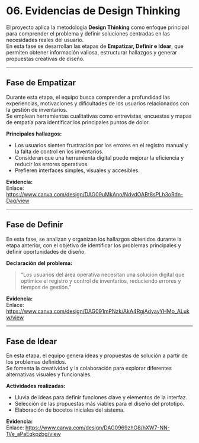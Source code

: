 # 06. Evidencias de Design Thinking

El proyecto aplica la metodología **Design Thinking** como enfoque principal para comprender el problema y definir soluciones centradas en las necesidades reales del usuario.  
En esta fase se desarrollan las etapas de **Empatizar, Definir e Idear**, que permiten obtener información valiosa, estructurar hallazgos y generar propuestas creativas de diseño.

---

## Fase de Empatizar
Durante esta etapa, el equipo busca comprender a profundidad las experiencias, motivaciones y dificultades de los usuarios relacionados con la gestión de inventarios.  
Se emplean herramientas cualitativas como entrevistas, encuestas y mapas de empatía para identificar los principales puntos de dolor.

**Principales hallazgos:**
- Los usuarios sienten frustración por los errores en el registro manual y la falta de control en los inventarios.  
- Consideran que una herramienta digital puede mejorar la eficiencia y reducir los errores operativos.  
- Prefieren interfaces simples, visuales y accesibles.

**Evidencia:**  
Enlace: https://www.canva.com/design/DAG09uMkAno/NdvdOABt8sPLh3oRdn-Dag/view

---

## Fase de Definir
En esta fase, se analizan y organizan los hallazgos obtenidos durante la etapa anterior, con el objetivo de identificar los problemas principales y definir oportunidades de diseño.

**Declaración del problema:**  
> “Los usuarios del área operativa necesitan una solución digital que optimice el registro y control de inventarios, reduciendo errores y tiempos de gestión.”

**Evidencia:**  
Enlace: https://www.canva.com/design/DAG091mPNzk/AkA4RgjAdyayYHMo_ALukw/view

---

## Fase de Idear
En esta etapa, el equipo genera ideas y propuestas de solución a partir de los problemas definidos.  
Se fomenta la creatividad y la colaboración para explorar diferentes alternativas visuales y funcionales.

**Actividades realizadas:**
- Lluvia de ideas para definir funciones clave y elementos de la interfaz.  
- Selección de las propuestas más viables para el diseño del prototipo.  
- Elaboración de bocetos iniciales del sistema.

**Evidencia:**  
Enlace: https://www.canva.com/design/DAG0969zhO8/hXW7-NN-1Ve_aPaEqkpzbg/view
